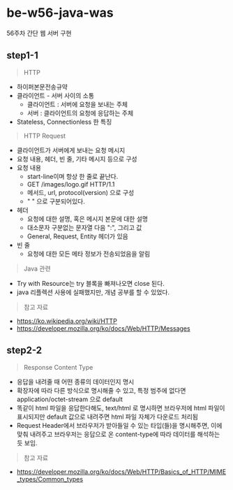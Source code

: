 # be-w56-java-was
56주차 간단 웹 서버 구현

## step1-1
> HTTP
- 하이퍼본문전송규약
- 클라이언트 - 서버 사이의 소통
  - 클라이언트 : 서버에 요청을 보내는 주체
  - 서버 : 클라이언트의 요청에 응답하는 주체
- Stateless, Connectionless 한 특징

> HTTP Request
- 클라이언트가 서버에게 보내는 요청 메시지
- 요청 내용, 헤더, 빈 줄, 기타 메시지 등으로 구성
- 요청 내용
  - start-line이며 항상 한 줄로 끝난다.
  - GET /images/logo.gif HTTP/1.1
  - 메서드, url, protocol(version) 으로 구성
  - " " 으로 구분되어있다.
- 헤더
  - 요청에 대한 설명, 혹은 메시지 본문에 대한 설명
  - 대소문자 구분없는 문자열 다음 ":", 그리고 값
  - General, Request, Entity 헤더가 있음
- 빈 줄
  - 요청에 대한 모든 메타 정보가 전송되었음을 알림
  
> Java 관련
- Try with Resource는 try 블록을 빠져나오면 close 된다.
- java 리플렉션 사용에 실패했지만, 개념 공부를 할 수 있었다.

> 참고 자료
- https://ko.wikipedia.org/wiki/HTTP
- https://developer.mozilla.org/ko/docs/Web/HTTP/Messages

## step2-2
> Response Content Type
- 응답을 내려줄 때 어떤 종류의 데이터인지 명시
- 확장자에 따라 다른 방식으로 명시해줄 수 있고, 특정 범주에 없다면 application/octet-stream 으로 default
- 똑같이 html 파일을 응답한다해도, text/html 로 명시하면 브라우저에 html 파일이 표시되지만 default 값으로 내려주면 html 파일 자체가 다운로드 처리됨
- Request Header에서 브라우저가 받아들일 수 있는 타입(들)을 명시해주면, 이에 맞춰 내려주고 브라우저는 응답으로 온 content-type에 따라 데이터를 해석하는 듯 보임.

> 참고 자료
- https://developer.mozilla.org/ko/docs/Web/HTTP/Basics_of_HTTP/MIME_types/Common_types

